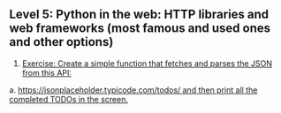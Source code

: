 ## Level 5: Python in the web: HTTP libraries and web frameworks (most famous and used ones and other options)

1.  [Exercise: Create a simple function that fetches and parses the JSON from this API:](https://github.com/dexterneutron/pybootcamp/blob/master/level_5/)

a.  [https://jsonplaceholder.typicode.com/todos/ and then print all the completed TODOs in the screen.](https://github.com/dexterneutron/pybootcamp/blob/master/level_5/todos.py)
